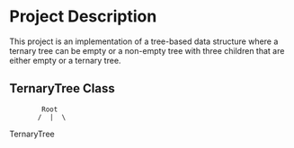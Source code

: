 # Project Description
This project is an implementation of a tree-based data structure where a ternary tree can be empty or a non-empty tree with three children that are either empty or a ternary tree.

## TernaryTree Class
            Root     
           /  |  \    
TernaryTree
